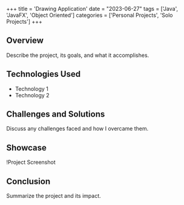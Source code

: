 +++
title = 'Drawing Application'
date = "2023-06-27"
tags = ['Java', 'JavaFX', 'Object Oriented']
categories = ['Personal Projects', 'Solo Projects']
+++

## Overview
Describe the project, its goals, and what it accomplishes.

## Technologies Used
- Technology 1
- Technology 2

## Challenges and Solutions
Discuss any challenges faced and how I overcame them.

## Showcase
!Project Screenshot

## Conclusion
Summarize the project and its impact.
